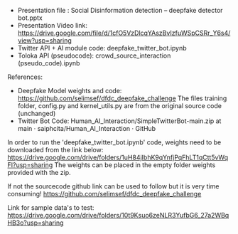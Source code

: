 - Presentation file : Social Disinformation detection – deepfake detector bot.pptx
- Presentation Video link: https://drive.google.com/file/d/1cfO5VzDlcqYAszBvIzfuWSpCSRr_Y6s4/view?usp=sharing
- Twitter API + AI module code: deepfake_twitter_bot.ipynb
- Toloka API (pseudocode): crowd_source_interaction (pseudo_code).ipynb

References:
- Deepfake Model weights and code: https://github.com/selimsef/dfdc_deepfake_challenge
The files training folder, config.py and kernel_utils.py are from the original source code (unchanged)
- Twitter Bot Code: Human_AI_Interaction/SimpleTwitterBot-main.zip at main · saiphcita/Human_AI_Interaction · GitHub

In order to run the 'deepfake_twitter_bot.ipynb' code, weights need to be downloaded from the link below:
https://drive.google.com/drive/folders/1uH84jIbhK9qYnfjPqFhLT1qCtt5vWqFI?usp=sharing
The weights can be placed in the empty folder weights provided with the zip.

If not the sourcecode github link can be used to follow but it is very time consuming!
https://github.com/selimsef/dfdc_deepfake_challenge

Link for sample data's to test:
https://drive.google.com/drive/folders/10t9Ksuo6zeNLR3YufbG6_27a2WBqHB3o?usp=sharing
